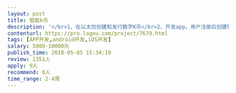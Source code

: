 ```yaml
---                
layout: post       
title: 智能k币           
description: '</br>1、在以太坊创建和发行数字K币</br>2、开发app，用户注册后创建钱包，输入验证码后获得k币</br>3、可以用h5框架开发，后台需要能审核发币和统计用户</br></br>备注：与深圳、广州开发者优先合作。谢谢</br>'     
contenturl: https://pro.lagou.com/project/7679.html      
tags: [APP开发,android开发,iOS开发]            
salary: 5000-10000元          
publish_time: 2018-05-05 15:34:19         
review: 1351人                   
apply: 9人                   
recommend: 0人                   
time_range: 2-4周              
---                 
```

